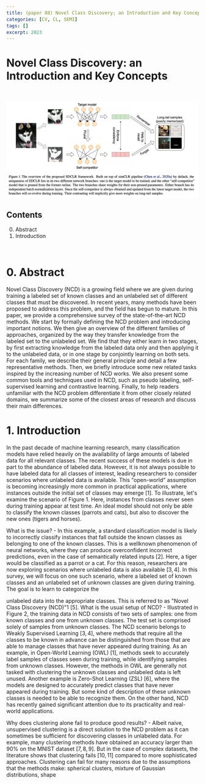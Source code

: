```yaml
---
title: (paper 88) Novel Class Discovery; an Introduction and Key Concepts
categories: [CV, CL, SEMI]
tags: []
excerpt: 2023
---
```


<script src="https://cdn.mathjax.org/mathjax/latest/MathJax.js?config=TeX-AMS-MML_HTMLorMML" type="text/javascript"></script>
# Novel Class Discovery: an Introduction and Key Concepts

<br>

![figure2](/assets/img/cl/img255.png)

## Contents

0. Abstract
1. Introduction
   


<br>

# 0. Abstract

Novel Class Discovery (NCD) is a growing field where we are given during training a labeled set of known classes and an unlabeled set of different classes that must be discovered. In recent years, many methods have been proposed to address this problem, and the field has begun to mature. In this paper, we provide a comprehensive survey of the state-of-the-art NCD methods. We start by formally defining the NCD problem and introducing important notions. We then give an overview of the different families of approaches, organized by the way they transfer knowledge from the labeled set to the unlabeled set. We find that they either learn in two stages, by first extracting knowledge from the labeled data only and then applying it to the unlabeled data, or in one stage by conjointly learning on both sets. For each family, we describe their general principle and detail a few representative methods. Then, we briefly introduce some new related tasks inspired by the increasing number of NCD works. We also present some common tools and techniques used in NCD, such as pseudo labeling, self-supervised learning and contrastive learning. Finally, to help readers unfamiliar with the NCD problem differentiate it from other closely related domains, we summarize some of the closest areas of research and discuss their main differences.



# 1. Introduction

In the past decade of machine learning research, many classification models have relied heavily on the availability of large amounts of labeled data for all relevant classes. The recent success of these models is due in part to the abundance of labeled data. However, it is not always possible to have labeled data for all classes of interest, leading researchers to consider scenarios where unlabeled data is available. This "open-world" assumption is becoming increasingly more common in practical applications, where instances outside the initial set of classes may emerge [1]. To illustrate, let's examine the scenario of Figure 1. Here, instances from classes never seen during training appear at test time. An ideal model should not only be able to classify the known classes (parrots and cats), but also to discover the new ones (tigers and horses).

What is the issue? - In this example, a standard classification model is likely to incorrectly classify instances that fall outside the known classes as belonging to one of the known classes. This is a wellknown phenomenon of neural networks, where they can produce overconfident incorrect predictions, even in the case of semantically related inputs [2]. Here, a tiger would be classified as a parrot or a cat. For this reason, researchers are now exploring scenarios where unlabeled data is also available $[3,4]$. In this survey, we will focus on one such scenario, where a labeled set of known classes and an unlabeled set of unknown classes are given during training. The goal is to learn to categorize the

unlabeled data into the appropriate classes. This is referred to as "Novel Class Discovery (NCD)"1 [5].
What is the usual setup of NCD? - Illustrated in Figure 2, the training data in NCD consists of two sets of samples: one from known classes and one from unknown classes. The test set is comprised solely of samples from unknown classes. The NCD scenario belongs to Weakly Supervised Learning $[3,4]$, where methods that require all the classes to be known in advance can be distinguished from those that are able to manage classes that have never appeared during training. As an example, in Open-World Learning (OWL) [1], methods seek to accurately label samples of classes seen during training, while identifying samples from unknown classes. However, the methods in OWL are generally not tasked with clustering the unknown classes and unlabeled data is left unused. Another example is Zero-Shot Learning (ZSL) [6], where the models are designed to accurately predict classes that have never appeared during training. But some kind of description of these unknown classes is needed to be able to recognize them. On the other hand, NCD has recently gained significant attention due to its practicality and real-world applications.

Why does clustering alone fail to produce good results? - Albeit naive, unsupervised clustering is a direct solution to the NCD problem as it can sometimes be sufficient for discovering classes in unlabeled data. For example, many clustering methods have obtained an accuracy larger than $90 \%$ on the MNIST dataset $[7,8,9]$. But in the case of complex datasets, the literature shows that clustering fails $[10,11]$ compared to more sophisticated approaches. Clustering can fail for many reasons due to the assumptions that the methods make: spherical clusters, mixture of Gaussian distributions, shape

